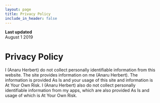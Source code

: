 ```yaml
---
layout: page
title: Privacy Policy
include_in_header: false
---
```


**Last updated**  
August 1 2019

# Privacy Policy

I (Anaru Herbert) do not collect personally identifiable information from this website. The site provides information on me (Anaru Herbert). The information is provided As Is and your usage of this site and information is At Your Own Risk. I (Anaru Herbert) also do not collect personally identifiable information from my apps, which are also provided As Is and usage of which is At Your Own Risk.
